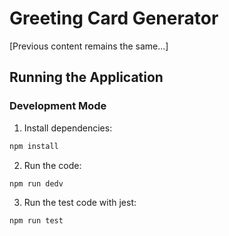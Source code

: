 # Greeting Card Generator

[Previous content remains the same...]

## Running the Application

### Development Mode

1. Install dependencies:

```bash
npm install
```

2. Run the code:

```bash
npm run dedv
```

3. Run the test code with jest:

```bash
npm run test
```
